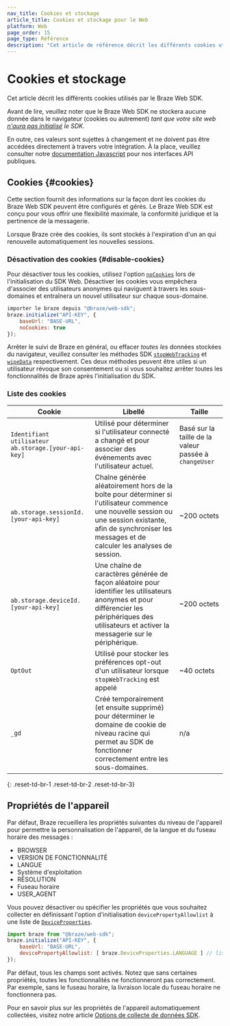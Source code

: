 ```yaml
---
nav_title: Cookies et stockage
article_title: Cookies et stockage pour le Web
platform: Web
page_order: 15
page_type: Référence
description: "Cet article de référence décrit les différents cookies utilisés par le Braze Web SDK."
---
```


# Cookies et stockage

Cet article décrit les différents cookies utilisés par le Braze Web SDK.

Avant de lire, veuillez noter que le Braze Web SDK ne stockera aucune donnée dans le navigateur (cookies ou autrement) _tant que votre site web [n'aura pas initialisé][5] le SDK_.

En outre, ces valeurs sont sujettes à changement et ne doivent pas être accédées directement à travers votre intégration. À la place, veuillez consulter notre [documentation Javascript][1] pour nos interfaces API publiques.

## Cookies {#cookies}

Cette section fournit des informations sur la façon dont les cookies du Braze Web SDK peuvent être configurés et gérés. Le Braze Web SDK est conçu pour vous offrir une flexibilité maximale, la conformité juridique et la pertinence de la messagerie.

Lorsque Braze crée des cookies, ils sont stockés à l'expiration d'un an qui renouvelle automatiquement les nouvelles sessions.

### Désactivation des cookies {#disable-cookies}

Pour désactiver tous les cookies, utilisez l'option [`noCookies`][6] lors de l'initialisation du SDK Web. Désactiver les cookies vous empêchera d'associer des utilisateurs anonymes qui naviguent à travers les sous-domaines et entraînera un nouvel utilisateur sur chaque sous-domaine.

```javascript
importer le braze depuis "@braze/web-sdk";
braze.initialize("API-KEY", {
    baseUrl: "BASE-URL",
    noCookies: true
});
```

Arrêter le suivi de Braze en général, ou effacer _toutes les_ données stockées du navigateur, veuillez consulter les méthodes SDK [`stopWebTracking`][3] et [`wipeData`][4] respectivement. Ces deux méthodes peuvent être utiles si un utilisateur révoque son consentement ou si vous souhaitez arrêter toutes les fonctionnalités de Braze après l'initialisation du SDK.

### Liste des cookies

| Cookie                                              | Libellé                                                                                                                                                                                                          | Taille                                                |
| --------------------------------------------------- | ---------------------------------------------------------------------------------------------------------------------------------------------------------------------------------------------------------------- | ----------------------------------------------------- |
| `Identifiant utilisateur ab.storage.[your-api-key]` | Utilisé pour déterminer si l'utilisateur connecté a changé et pour associer des événements avec l'utilisateur actuel.                                                                                            | Basé sur la taille de la valeur passée à `changeUser` |
| `ab.storage.sessionId.[your-api-key]`               | Chaîne générée aléatoirement hors de la boîte pour déterminer si l'utilisateur commence une nouvelle session ou une session existante, afin de synchroniser les messages et de calculer les analyses de session. | ~200 octets                                           |
| `ab.storage.deviceId.[your-api-key]`                | Une chaîne de caractères générée de façon aléatoire pour identifier les utilisateurs anonymes et pour différencier les périphériques des utilisateurs et activer la messagerie sur le périphérique.              | ~200 octets                                           |
| `OptOut`                                            | Utilisé pour stocker les préférences opt-out d'un utilisateur lorsque `stopWebTracking` est appelé                                                                                                               | ~40 octets                                            |
| `_gd`                                               | Créé temporairement (et ensuite supprimé) pour déterminer le domaine de cookie de niveau racine qui permet au SDK de fonctionner correctement entre les sous-domaines.                                           | n/a                                                   |
{: .reset-td-br-1 .reset-td-br-2 .reset-td-br-3}

## Propriétés de l'appareil

Par défaut, Braze recueillera les propriétés suivantes du niveau de l'appareil pour permettre la personnalisation de l'appareil, de la langue et du fuseau horaire des messages :

* BROWSER
* VERSION DE FONCTIONNALITÉ
* LANGUE
* Système d'exploitation
* RÉSOLUTION
* Fuseau horaire
* USER_AGENT

Vous pouvez désactiver ou spécifier les propriétés que vous souhaitez collecter en définissant l'option d'initialisation `devicePropertyAllowlist` à une liste de [`DeviceProperties`][2].

```javascript
import braze from "@braze/web-sdk";
braze.initialize("API-KEY", {
    baseUrl: "BASE-URL",
    devicePropertyAllowlist: [ braze.DeviceProperties.LANGUAGE ] // list of `DeviceProperties` you want to collect
});
```

Par défaut, tous les champs sont activés. Notez que sans certaines propriétés, toutes les fonctionnalités ne fonctionneront pas correctement. Par exemple, sans le fuseau horaire, la livraison locale du fuseau horaire ne fonctionnera pas.

Pour en savoir plus sur les propriétés de l'appareil automatiquement collectées, visitez notre article [Options de collecte de données SDK]({{site.baseurl}}/user_guide/data_and_analytics/user_data_collection/sdk_data_collection/).


[1]: https://js.appboycdn.com/web-sdk/latest/doc/modules/appboy.html
[2]: https://js.appboycdn.com/web-sdk/latest/doc/classes/appboy.deviceproperties.html
[3]: https://js.appboycdn.com/web-sdk/latest/doc/modules/appboy.html#stopwebtracking
[4]: https://js.appboycdn.com/web-sdk/latest/doc/modules/appboy.html#wipedata
[5]: https://js.appboycdn.com/web-sdk/latest/doc/modules/appboy.html#initialize
[6]: https://js.appboycdn.com/web-sdk/latest/doc/modules/appboy.html#initializationoptions
